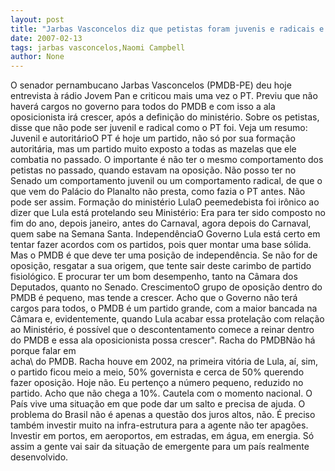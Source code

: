 ```yaml
---
layout: post
title: "Jarbas Vasconcelos diz que petistas foram juvenis e radicais e que não pode repetí-los"
date: 2007-02-13
tags: jarbas vasconcelos,Naomi Campbell
author: None
---
```

O senador pernambucano Jarbas Vasconcelos (PMDB-PE) deu hoje entrevista à rádio Jovem Pan e criticou mais uma vez o PT. Previu que não haverá cargos no governo para todos do PMDB e com isso a ala oposicionista irá crescer, após a definição do ministério. Sobre os petistas, disse que não pode ser juvenil e radical como o PT foi.
Veja um resumo:
Juvenil e autoritárioO PT é hoje um partido, não só por sua formação autoritária, mas um partido muito exposto a todas as mazelas que ele combatia no passado. O importante é não ter o mesmo comportamento dos petistas no passado, quando estavam na oposição. Não posso ter no Senado um comportamento juvenil ou um comportamento radical, de que o que vem do Palácio do Planalto não presta, como fazia o PT antes. Não pode ser assim. 
Formação do ministério LulaO peemedebista foi irônico ao dizer que Lula está protelando seu Ministério: Era para ter sido composto no fim do ano, depois janeiro, antes do Carnaval, agora depois do Carnaval, quem sabe na Semana Santa. 
IndependênciaO Governo Lula está certo em tentar fazer acordos com os partidos, pois quer montar uma base sólida. Mas o PMDB é que deve ter uma posição de independência. Se não for de oposição, resgatar a sua origem, que tente sair deste carimbo de partido fisiológico. E procurar ter um bom desempenho, tanto na Câmara dos Deputados, quanto no Senado.
CrescimentoO grupo de oposição dentro do PMDB é pequeno, mas tende a crescer. Acho que o Governo não terá cargos para todos, o PMDB é um partido grande, com a maior bancada na Câmara e, evidentemente, quando Lula acabar essa protelação com relação ao Ministério, é possível que o descontentamento comece a reinar dentro do PMDB e essa ala oposicionista possa crescer\".
Racha do PMDBNão há porque falar em \
acha\ do PMDB. Racha houve em 2002, na primeira vitória de Lula, aí, sim, o partido ficou meio a meio, 50% governista e cerca de 50% querendo fazer oposição. Hoje não. Eu pertenço a número pequeno, reduzido no partido. Acho que não chega a 10%.
Cautela com o momento nacional. O País vive uma situação em que pode dar um salto e precisa de ajuda. O problema do Brasil não é apenas a questão dos juros altos, não. É preciso também investir muito na infra-estrutura para a agente não ter apagões. Investir em portos, em aeroportos, em estradas, em água, em energia. Só assim a gente vai sair da situação de emergente para um país realmente desenvolvido. 
